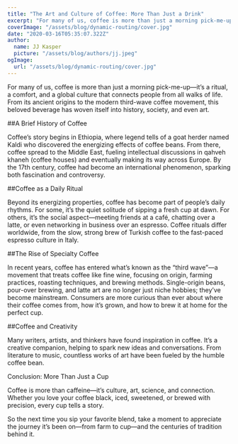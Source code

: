 ```yaml
---
title: "The Art and Culture of Coffee: More Than Just a Drink"
excerpt: "For many of us, coffee is more than just a morning pick-me-up—it’s a ritual, a comfort, and a global culture that connects people from all walks of life. From its ancient origins to the modern third-wave coffee movement, this beloved beverage has woven itself into history, society, and even art.."
coverImage: "/assets/blog/dynamic-routing/cover.jpg"
date: "2020-03-16T05:35:07.322Z"
author:
  name: JJ Kasper
  picture: "/assets/blog/authors/jj.jpeg"
ogImage:
  url: "/assets/blog/dynamic-routing/cover.jpg"
---
```


For many of us, coffee is more than just a morning pick-me-up—it’s a ritual, a comfort, and a global culture that connects people from all walks of life. From its ancient origins to the modern third-wave coffee movement, this beloved beverage has woven itself into history, society, and even art.

##A Brief History of Coffee

Coffee’s story begins in Ethiopia, where legend tells of a goat herder named Kaldi who discovered the energizing effects of coffee beans. From there, coffee spread to the Middle East, fueling intellectual discussions in qahveh khaneh (coffee houses) and eventually making its way across Europe. By the 17th century, coffee had become an international phenomenon, sparking both fascination and controversy.

##Coffee as a Daily Ritual

Beyond its energizing properties, coffee has become part of people’s daily rhythms. For some, it’s the quiet solitude of sipping a fresh cup at dawn. For others, it’s the social aspect—meeting friends at a café, chatting over a latte, or even networking in business over an espresso. Coffee rituals differ worldwide, from the slow, strong brew of Turkish coffee to the fast-paced espresso culture in Italy.

##The Rise of Specialty Coffee

In recent years, coffee has entered what’s known as the “third wave”—a movement that treats coffee like fine wine, focusing on origin, farming practices, roasting techniques, and brewing methods. Single-origin beans, pour-over brewing, and latte art are no longer just niche hobbies; they’ve become mainstream. Consumers are more curious than ever about where their coffee comes from, how it’s grown, and how to brew it at home for the perfect cup.

##Coffee and Creativity

Many writers, artists, and thinkers have found inspiration in coffee. It’s a creative companion, helping to spark new ideas and conversations. From literature to music, countless works of art have been fueled by the humble coffee bean.

Conclusion: More Than Just a Cup

Coffee is more than caffeine—it’s culture, art, science, and connection. Whether you love your coffee black, iced, sweetened, or brewed with precision, every cup tells a story.

So the next time you sip your favorite blend, take a moment to appreciate the journey it’s been on—from farm to cup—and the centuries of tradition behind it.
